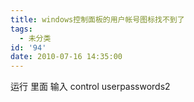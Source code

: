 ```yaml
---
title: windows控制面板的用户帐号图标找不到了
tags:
  - 未分类
id: '94'
date: 2010-07-16 14:35:00
---
```


运行 里面 输入 control userpasswords2